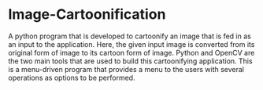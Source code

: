 # Image-Cartoonification

A python program that is developed to cartoonify an image that is fed in as an input to the application. Here, the given input image is converted from its original form of image to its cartoon form of image. Python and OpenCV are the two main tools that are used to build this cartoonifying application. This is a menu-driven program that provides a menu to the users with several operations as options to be performed.
